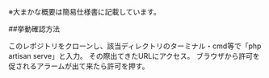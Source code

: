 ※大まかな概要は簡易仕様書に記載しています。

##挙動確認方法

このレポジトリをクローンし、該当ディレクトリのターミナル・cmd等で「php artisan serve」と入力。
その際出てきたURLにアクセス。
ブラウザから許可を促されるアラームが出て来たら許可を押す。